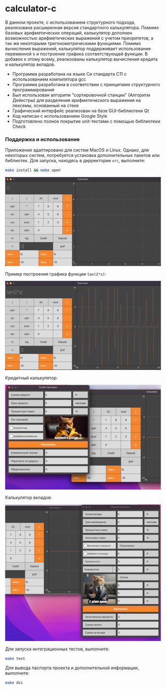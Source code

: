 # calculator-c

В данном проекте, с использованием структурного подхода, реализована расширенная версия стандартного калькулятора. Помимо базовых арифметических операций, калькулятор дополнен возможностью арифметических выражений с учетом приоритетов, а так же некоторыми тригонометрическими функциями. Помимо вычисления выражений, калькулятор поддерживает использование переменной x и построение графика соответствующей функции. В добавок к этому всему, реализованы калькулятор вычисления кредита и калькулятор вкладов.

- Программа разработана на языке Си стандарта C11 с использованием компилятора gcc
- Программа разработана в соответствии с принципами структурного программирования
- Был использован алгоритм "сортировочной станции" (Алгоритм Дейкстры) для разделения арифметического выражения на лексемы, основанный на стеке
- Графический интерфейс реализован на базе GUI-библиотеки Qt
- Код написан с использованием Google Style
- Подготовлено полное покрытие unit-тестами c помощью библиотеки Check

### Поддержка и использование

Приложение адаптировано для систем MacOS и Linux. Однако, для некоторых систем, потребуется установка дополнительных пакетов или библиотек. Для запуска, находясь в дирректории `src`, выполните:

```sh
make install && make open
```
![calculatop](./pictures/calculator.png)

Пример построения графика функции `tan(2*x)`:

![tan](./pictures/tan.png)

Кредитный калькулятор:

![credit](./pictures/credit.png)

Калькулятор вкладов:

![deposit](./pictures/deposit.png)

Для запуска интеграционных тестов, выполните:

```sh
make test
```

Для вывода паспорта проекта и дополнительной информации, выполните:

```sh
make dvi
```